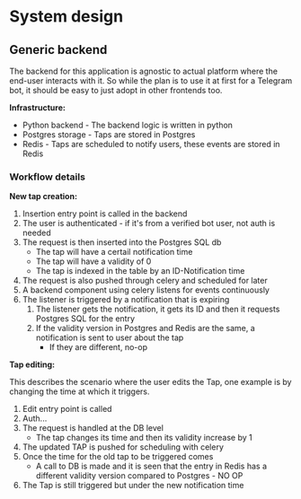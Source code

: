 # System design

## Generic backend

The backend for this application is agnostic to actual platform where the end-user interacts with it. So while the plan is to use it at first for a Telegram bot, it should be easy to just adopt in other frontends too.

**Infrastructure:**

- Python backend - The backend logic is written in python
- Postgres storage - Taps are stored in Postgres
- Redis - Taps are scheduled to notify users, these events are stored in Redis

### Workflow details

**New tap creation:**

1. Insertion entry point is called in the backend
2. The user is authenticated - if it's from a verified bot user, not auth is needed
3. The request is then inserted into the Postgres SQL db
    - The tap will have a certail notification time
    - The tap will have a validity of 0
    - The tap is indexed in the table by an ID-Notification time
4. The request is also pushed through celery and scheduled for later
5. A backend component using celery listens for events continuously
6. The listener is triggered by a notification that is expiring
    1. The listener gets the notification, it gets its ID and then it requests Postgres SQL for the entry
    2. If the validity version in Postgres and Redis are the same, a notification is sent to user about the tap
        - If they are different, no-op

**Tap editing:**

This describes the scenario where the user edits the Tap, one example is by
changing the time at which it triggers.

1. Edit entry point is called
2. Auth...
3. The request is handled at the DB level
    - The tap changes its time and then its validity increase by 1
4. The updated TAP is pushed for scheduling with celery
5. Once the time for the old tap to be triggered comes
    - A call to DB is made and it is seen that the entry in Redis has a different validity version compared to Postgres - NO OP
6. The Tap is still triggered but under the new notification time
